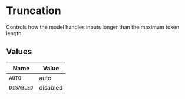 # Truncation

Controls how the model handles inputs longer than the maximum token length


## Values

| Name       | Value      |
| ---------- | ---------- |
| `AUTO`     | auto       |
| `DISABLED` | disabled   |